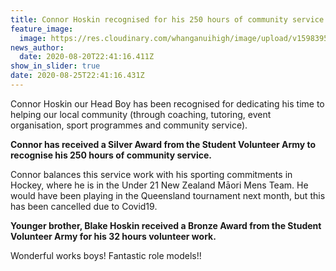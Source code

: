 ```yaml
---
title: Connor Hoskin recognised for his 250 hours of community service!
feature_image:
  image: https://res.cloudinary.com/whanganuihigh/image/upload/v1598395297/News/Connor_Hoskin_our_Head_Boy_holding_his_Silver_Award_from_the_Student_Volunteer_Army_recognising_250_hours_of_community_service..jpg
news_author:
  date: 2020-08-20T22:41:16.411Z
show_in_slider: true
date: 2020-08-25T22:41:16.431Z
---
```

Connor Hoskin our Head Boy has been recognised for dedicating his time to helping our local community (through coaching, tutoring, event organisation, sport programmes and community service).  

**Connor has received a Silver Award from the Student Volunteer Army to recognise his 250 hours of community service.**  

Connor balances this service work with his sporting commitments in Hockey, where he is in the Under 21 New Zealand Māori Mens Team. He would have been playing in the Queensland tournament next month, but this has been cancelled due to Covid19.

**Younger brother, Blake Hoskin received a Bronze Award from the Student Volunteer Army for his 32 hours volunteer work.**

Wonderful works boys! Fantastic role models!!